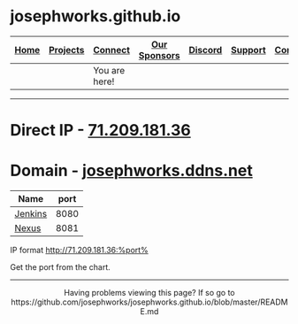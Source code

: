 # josephworks.github.io
| [Home](README.md) | [Projects](PROJECTS.md) | [Connect](CONNECT.md) | [Our Sponsors](SPONSORS.md) | [Discord](DISCORD.md) | [Support](SUPPORT.md) | [Contribute](CONTRIBUTE.md) | [Our GitHub](http://github.com/josephworks) |
|-------------------|-------------------------|-----------------------|-----------------------------|-----------------------|-----------------------|-----------------------------|--------------------------------------|
||| You are here!     |                         |                       |                             |                       |                       |                             |                                      |
------
# Direct IP - [71.209.181.36](http://71.209.181.36)
# Domain - [josephworks.ddns.net](http://josephworks.ddns.net)

| Name  | port |
|---------|------|
| [Jenkins](http://71.209.181.36:8080) | 8080 |
| [Nexus](http://71.209.181.36:8081)   | 8081 |

IP format http://71.209.181.36:%port%

Get the port from the chart.

------
<p align="center">Having problems viewing this page? If so go to https://github.com/josephworks/josephworks.github.io/blob/master/README.md </p>
